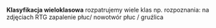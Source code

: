 **Klasyfikacja wieloklasowa** rozpatrujemy wiele klas np. rozpoznania: na zdjęciach RTG zapalenie płuc/ nowotwór płuc / gruźlica